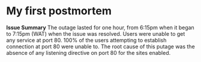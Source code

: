 # My first postmortem

__Issue Summary__
The outage lasted for one hour, from 6:15pm when it began to 7:15pm (WAT) when the issue was resolved.
Users were unable to get any service at port 80. 100% of the users attempting to establish connection at port 80 were unable to. The root cause of this putage was the absence of any listening directive on port 80 for the sites enabled.

